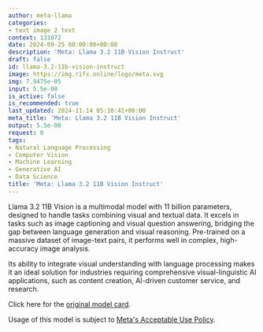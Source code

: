 ```yaml
---
author: meta-llama
categories:
- text image 2 text
context: 131072
date: 2024-09-25 00:00:00+00:00
description: 'Meta: Llama 3.2 11B Vision Instruct'
draft: false
id: llama-3.2-11b-vision-instruct
image: https://img.rifx.online/logo/meta.svg
img: 7.9475e-05
input: 5.5e-08
is_active: false
is_recommended: true
last_updated: 2024-11-14 05:10:41+00:00
meta_title: 'Meta: Llama 3.2 11B Vision Instruct'
output: 5.5e-08
request: 0
tags:
- Natural Language Processing
- Computer Vision
- Machine Learning
- Generative AI
- Data Science
title: 'Meta: Llama 3.2 11B Vision Instruct'
---
```







Llama 3.2 11B Vision is a multimodal model with 11 billion parameters, designed to handle tasks combining visual and textual data. It excels in tasks such as image captioning and visual question answering, bridging the gap between language generation and visual reasoning. Pre-trained on a massive dataset of image-text pairs, it performs well in complex, high-accuracy image analysis.

Its ability to integrate visual understanding with language processing makes it an ideal solution for industries requiring comprehensive visual-linguistic AI applications, such as content creation, AI-driven customer service, and research.

Click here for the [original model card](https://github.com/meta-llama/llama-models/blob/main/models/llama3_2/MODEL_CARD_VISION.md).

Usage of this model is subject to [Meta's Acceptable Use Policy](https://www.llama.com/llama3/use-policy/).

